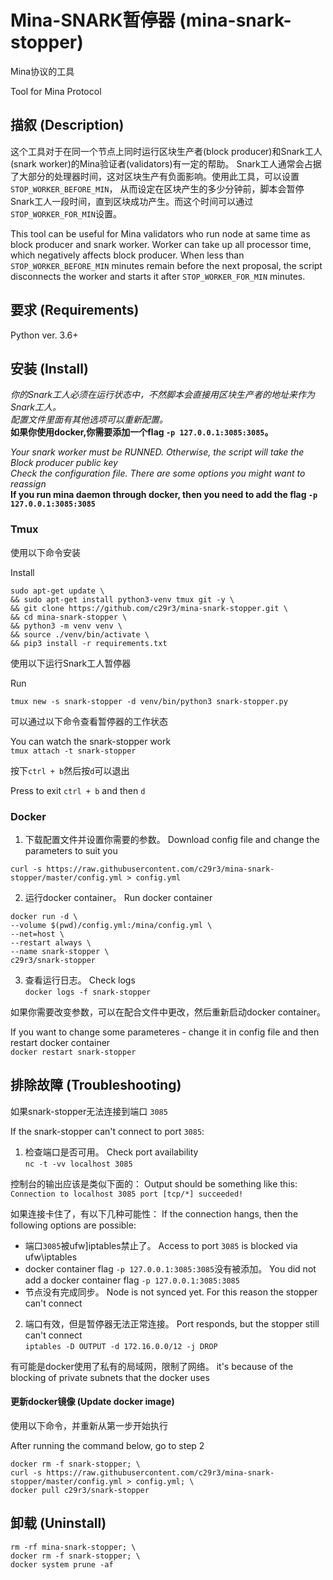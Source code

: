 # Mina-SNARK暂停器 (mina-snark-stopper)
Mina协议的工具

Tool for Mina Protocol

## 描叙 (Description)
这个工具对于在同一个节点上同时运行区块生产者(block producer)和Snark工人(snark worker)的Mina验证者(validators)有一定的帮助。
Snark工人通常会占据了大部分的处理器时间，这对区块生产有负面影响。使用此工具，可以设置`STOP_WORKER_BEFORE_MIN`， 从而设定在区块产生的多少分钟前，脚本会暂停Snark工人一段时间，直到区块成功产生。而这个时间可以通过`STOP_WORKER_FOR_MIN`设置。

This tool can be useful for Mina validators who run node at same time as block producer and snark worker. 
Worker can take up all processor time, which negatively affects block producer. When less than `STOP_WORKER_BEFORE_MIN` minutes remain before the next proposal, the script disconnects the worker and starts it after `STOP_WORKER_FOR_MIN` minutes.  

## 要求 (Requirements)
Python ver. 3.6+

## 安装 (Install)
*你的Snark工人必须在运行状态中，不然脚本会直接用区块生产者的地址来作为Snark工人。*  
*配置文件里面有其他选项可以重新配置。*  
**如果你使用docker,你需要添加一个flag `-p 127.0.0.1:3085:3085`。**

*Your snark worker must be RUNNED. Otherwise, the script will take the Block producer public key*  
*Check the configuration file. There are some options you might want to reassign*  
**If you run mina daemon through docker, then you need to add the flag `-p 127.0.0.1:3085:3085`**

### Tmux 

使用以下命令安装

Install 
```
sudo apt-get update \
&& sudo apt-get install python3-venv tmux git -y \
&& git clone https://github.com/c29r3/mina-snark-stopper.git \
&& cd mina-snark-stopper \
&& python3 -m venv venv \
&& source ./venv/bin/activate \
&& pip3 install -r requirements.txt
```  
使用以下运行Snark工人暂停器
 
Run  
```
tmux new -s snark-stopper -d venv/bin/python3 snark-stopper.py
```
可以通过以下命令查看暂停器的工作状态

You can watch the snark-stopper work  
`tmux attach -t snark-stopper`  

按下`ctrl + b`然后按`d`可以退出

Press to exit `ctrl + b` and then `d`

### Docker  

1. 下载配置文件并设置你需要的参数。 Download config file and change the parameters to suit you
```
curl -s https://raw.githubusercontent.com/c29r3/mina-snark-stopper/master/config.yml > config.yml
```

2. 运行docker container。 Run docker container  
```
docker run -d \
--volume $(pwd)/config.yml:/mina/config.yml \
--net=host \
--restart always \
--name snark-stopper \
c29r3/snark-stopper
```

3. 查看运行日志。 Check logs  
`docker logs -f snark-stopper`

如果你需要改变参数，可以在配合文件中更改，然后重新启动docker container。

If you want to change some parameteres - change it in config file and then restart docker container  
`docker restart snark-stopper` 

## 排除故障 (Troubleshooting)  

如果snark-stopper无法连接到端口 `3085`

If the snark-stopper can't connect to port `3085`:  

1. 检查端口是否可用。 Check port availability  
`nc -t -vv localhost 3085` 

控制台的输出应该是类似下面的：
Output should be something like this:  
`Connection to localhost 3085 port [tcp/*] succeeded!`

如果连接卡住了，有以下几种可能性：
If the connection hangs, then the following options are possible:  
- 端口`3085`被ufw]iptables禁止了。 Access to port `3085` is blocked via ufw\iptables  
- docker container flag `-p 127.0.0.1:3085:3085`没有被添加。 You did not add a docker container flag `-p 127.0.0.1:3085:3085`  
- 节点没有完成同步。 Node is not synced yet. For this reason the stopper can't connect  

2. 端口有效，但是暂停器无法正常连接。 Port responds, but the stopper still can't connect  
`iptables -D OUTPUT -d 172.16.0.0/12 -j DROP`

有可能是docker使用了私有的局域网，限制了网络。
it's because of the blocking of private subnets that the docker uses  

#### 更新docker镜像 (Update docker image)

使用以下命令，并重新从第一步开始执行

After running the command below, go to step 2
```
docker rm -f snark-stopper; \
curl -s https://raw.githubusercontent.com/c29r3/mina-snark-stopper/master/config.yml > config.yml; \
docker pull c29r3/snark-stopper
```

## 卸载 (Uninstall)  
```
rm -rf mina-snark-stopper; \
docker rm -f snark-stopper; \
docker system prune -af
```
